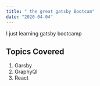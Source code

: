 ```yaml
---
title: " the great gatsby Bootcam"
date: "2020-04-04"
---
```


I just learning gatsby bootcamp

## Topics Covered

1. Garsby
2. GraphyQl
3. React
